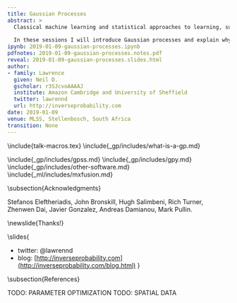 ```yaml
---
title: Gaussian Processes
abstract: >
  Classical machine learning and statistical approaches to learning, such as neural networks and linear regression, assume a parametric form for functions. Gaussian process models are an alternative approach that assumes a probabilistic prior over functions. This brings benefits, in that uncertainty of function estimation is sustained throughout inference, and some challenges: algorithms for fitting Gaussian processes tend to be more complex than parametric models. 
  
  In these sessions I will introduce Gaussian processes and explain why sustaining uncertainty is important. We’ll then look at some extensions of Gaussian process models, in particular composition of Gaussian processes, or deep Gaussian processes.
ipynb: 2019-01-09-gaussian-processes.ipynb
pdfnotes: 2019-01-09-gaussian-processes.notes.pdf
reveal: 2019-01-09-gaussian-processes.slides.html
author:
- family: Lawrence
  given: Neil D.
  gscholar: r3SJcvoAAAAJ
  institute: Amazon Cambridge and University of Sheffield
  twitter: lawrennd
  url: http://inverseprobability.com
date: 2019-01-09
venue: MLSS, Stellenbosch, South Africa
transition: None
---
```


\include{talk-macros.tex}
\include{_gp/includes/what-is-a-gp.md}

\include{_gp/includes/gpss.md}
\include{_gp/includes/gpy.md}
\include{_gp/includes/other-software.md}
\include{_ml/includes/mxfusion.md}

\subsection{Acknowledgments}

Stefanos Eleftheriadis, John Bronskill, Hugh Salimbeni, Rich Turner, Zhenwen Dai, Javier Gonzalez, Andreas Damianou, Mark Pullin.


\newslide{Thanks!}

\slides{
* twitter: \@lawrennd
* blog: [http://inverseprobability.com](http://inverseprobability.com/blog.html)
}

\subsection{References}






TODO: PARAMETER OPTIMIZATION
TODO: SPATIAL DATA
